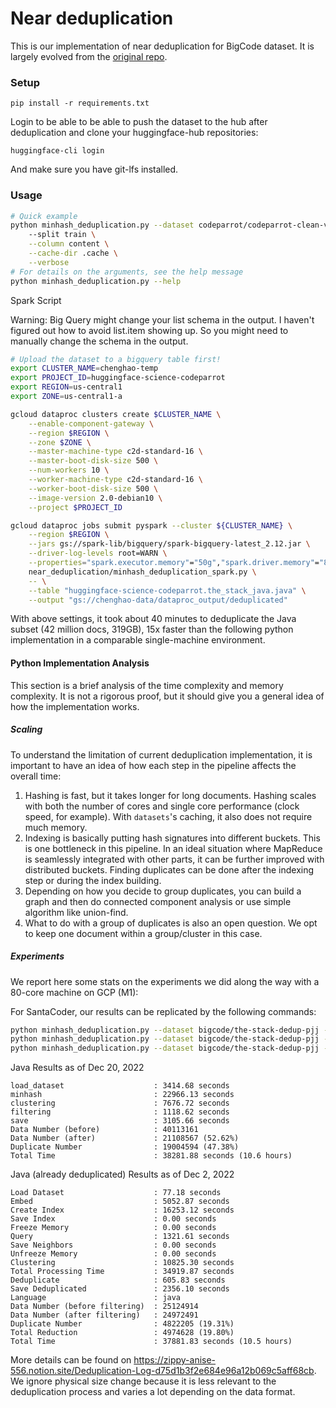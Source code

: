 # Near deduplication

This is our implementation of near deduplication for BigCode dataset. It is largely evolved from the [original repo](https://github.com/bigcode-project/bigcode-analysis/tree/main/data_analysis/near-deduplication).

### Setup

````
pip install -r requirements.txt
````

Login to be able to be able to push the dataset to the hub after deduplication and clone your huggingface-hub repositories:

````
huggingface-cli login
````

And make sure you have git-lfs installed.

### Usage

```bash
# Quick example
python minhash_deduplication.py --dataset codeparrot/codeparrot-clean-valid \  
    --split train \
    --column content \
    --cache-dir .cache \
    --verbose
# For details on the arguments, see the help message
python minhash_deduplication.py --help
```

Spark Script

Warning: Big Query might change your list schema in the output. I haven't figured out how to avoid list.item showing up. So you might need to manually change the schema in the output.

```bash
# Upload the dataset to a bigquery table first!
export CLUSTER_NAME=chenghao-temp
export PROJECT_ID=huggingface-science-codeparrot
export REGION=us-central1
export ZONE=us-central1-a

gcloud dataproc clusters create $CLUSTER_NAME \
    --enable-component-gateway \
    --region $REGION \
    --zone $ZONE \
    --master-machine-type c2d-standard-16 \
    --master-boot-disk-size 500 \
    --num-workers 10 \
    --worker-machine-type c2d-standard-16 \
    --worker-boot-disk-size 500 \
    --image-version 2.0-debian10 \
    --project $PROJECT_ID

gcloud dataproc jobs submit pyspark --cluster ${CLUSTER_NAME} \
    --region $REGION \
    --jars gs://spark-lib/bigquery/spark-bigquery-latest_2.12.jar \
    --driver-log-levels root=WARN \
    --properties="spark.executor.memory"="50g","spark.driver.memory"="8g","spark.executor.cores"="14" \
    near_deduplication/minhash_deduplication_spark.py \
    -- \
    --table "huggingface-science-codeparrot.the_stack_java.java" \
    --output "gs://chenghao-data/dataproc_output/deduplicated"
```

With above settings, it took about 40 minutes to deduplicate the Java subset (42 million docs, 319GB), 15x faster than the following python implementation in a comparable single-machine environment.

#### Python Implementation Analysis

This section is a brief analysis of the time complexity and memory complexity. It is not a rigorous proof, but it should give you a general idea of how the implementation works.

##### Scaling

To understand the limitation of current deduplication implementation, it is important to have an idea of how each step in the pipeline affects the overall time:
1. Hashing is fast, but it takes longer for long documents. Hashing scales with both the number of cores and single core performance (clock speed, for example). With `datasets`'s caching, it also does not require much memory.
2. Indexing is basically putting hash signatures into different buckets. This is one bottleneck in this pipeline. In an ideal situation where MapReduce is seamlessly integrated with other parts, it can be further improved with distributed buckets. Finding duplicates can be done after the indexing step or during the index building.
4. Depending on how you decide to group duplicates, you can build a graph and then do connected component analysis or use simple algorithm like union-find.
5. What to do with a group of duplicates is also an open question. We opt to keep one document within a group/cluster in this case.

##### Experiments

We report here some stats on the experiments we did along the way with a 80-core machine on GCP (M1):

For SantaCoder, our results can be replicated by the following commands:

```bash
python minhash_deduplication.py --dataset bigcode/the-stack-dedup-pjj --data-dir data/java --revision v1.1.a1 --cache-dir cache2 --ngram-size 5 --threshold 0.7 --min-token-length 10 --fast
python minhash_deduplication.py --dataset bigcode/the-stack-dedup-pjj --data-dir data/javascript --revision v1.1.a1 --cache-dir cache2 --ngram-size 5 --threshold 0.7 --min-token-length 10 --fast
python minhash_deduplication.py --dataset bigcode/the-stack-dedup-pjj --data-dir data/python --revision v1.1.a1 --cache-dir cache2 --ngram-size 5 --threshold 0.7 --min-token-length 10 --fast
```

Java Results as of Dec 20, 2022
```
load_dataset                    : 3414.68 seconds
minhash                         : 22966.13 seconds
clustering                      : 7676.72 seconds
filtering                       : 1118.62 seconds
save                            : 3105.66 seconds
Data Number (before)            : 40113161
Data Number (after)             : 21108567 (52.62%)
Duplicate Number                : 19004594 (47.38%)
Total Time                      : 38281.88 seconds (10.6 hours)
```


Java (already deduplicated) Results as of Dec 2, 2022
```
Load Dataset                    : 77.18 seconds                                                                                       
Embed                           : 5052.87 seconds                                                                                     
Create Index                    : 16253.12 seconds                                                                                    
Save Index                      : 0.00 seconds                                                                                        
Freeze Memory                   : 0.00 seconds                                                                                        
Query                           : 1321.61 seconds                                                                                     
Save Neighbors                  : 0.00 seconds                                                                                        
Unfreeze Memory                 : 0.00 seconds                                                                                        
Clustering                      : 10825.30 seconds                                                                                    
Total Processing Time           : 34919.87 seconds                                                                                    
Deduplicate                     : 605.83 seconds                                                                                      
Save Deduplicated               : 2356.10 seconds                                                                                     
Language                        : java                                                                                                
Data Number (before filtering)  : 25124914                                                                                            
Data Number (after filtering)   : 24972491                                                                                            
Duplicate Number                : 4822205 (19.31%)                                                                                    
Total Reduction                 : 4974628 (19.80%)                                                                                    
Total Time                      : 37881.83 seconds (10.5 hours)                                                                        
```

More details can be found on https://zippy-anise-556.notion.site/Deduplication-Log-d75d1b3f2e684e96a12b069c5aff68cb. We ignore physical size change because it is less relevant to the deduplication process and varies a lot depending on the data format.